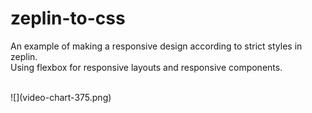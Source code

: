 ﻿# zeplin-to-css
An example of making a responsive design according to strict styles in zeplin.<br>
Using flexbox for responsive layouts and responsive components.

<br>
![](video-chart-375.png)
<br>
